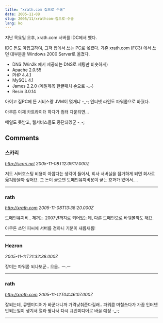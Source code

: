 ```yaml
---
title: "xrath.com 집으로 수술"
date: 2005-11-08
slug: 2005/11/xrathcom-집으로-수술
lang: ko
---
```


지난 목요일 오후, xrath.com 서버를 IDC에서 뺐다. 

IDC 돈도 아깝고하여, 그저 집에서 쓰는 PC로 옮겼다. 
기존 xrath.com (FC3) 에서 쓰던 대부분을 Windows 2000 Server로 옮겼다.

- DNS (Win2k 에서 제공되는 DNS로 세팅만 비슷하게)
- Apache 2.0.55
- PHP 4.4.1
- MySQL 4.1
- James 2.2.0 (메일제목 한글패치 손으로 -_-)
- Resin 3.0.14

아이고 집PC에 뜬 서비스랑 JVM이 몇개냐 -_-;
인터넷 라인도 파워콤으로 바꿨다.

아무튼 이제 카트라이더 하다가 컴터 다운되면...

메일도 못받고, 웹서비스들도 중단되겠군 -_-;

## Comments

### 스카리
*http://scari.net*
*2005-11-08T12:09:17.000Z*

저도 서버호스팅 비용이 아깝다는 생각이 들어서, 회사 서버실을 점거하게 되면 회사로 옮겨놓을까 싶어요. 그 돈이 굳으면 도메인유지비용이 굳는 효과가 있어서....

---

### rath
*http://xrath.com*
*2005-11-08T13:38:20.000Z*

도메인유지비.. 제꺼는 2007년까지로 되어있는데, 다른 도메인으로 바꿔볼까도 해요.

아무튼 쓰던 피씨에 서버를 겸하니 기분이 새롭새롭!

---

### Hezron
*2005-11-11T21:32:38.000Z*

장미는 파워콤 되나보군.. 으음.. ㅡ.ㅡ

---

### rath
*http://xrath.com*
*2005-11-12T04:46:07.000Z*

잘되는데, 큐앤미디어가 바꾼대니까 가격낮춰준다길래.. 파워콤 며칠쓰다가 가끔 인터넷 안되는일이 생겨서 열라 짱나서 다시 큐앤미디어로 바꿀 예정 -_-;

---

